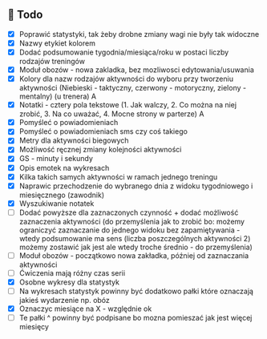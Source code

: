 ## :construction_worker: Todo

- [x] Poprawić statystyki, tak żeby drobne zmiany wagi nie były tak widoczne
- [X] Nazwy etykiet kolorem  
- [X] Dodać podsumowanie tygodnia/miesiąca/roku w postaci liczby rodzajów treningów
- [X] Moduł obozów - nowa zakladka, bez mozliwosci edytowania/usuwania
- [x] Kolory dla nazw rodzajów aktywności do wyboru przy tworzeniu aktywności (Niebieski - taktyczny, czerwony - motoryczny, zielony - mentalny)  (u trenera) A
- [X] Notatki - cztery pola tekstowe (1. Jak walczy, 2. Co można na niej zrobić, 3. Na co uważać, 4. Mocne strony w parterze)                     A
- [X] Pomyśleć o powiadomieniach
- [X] Pomyśleć o powiadomieniach sms czy coś takiego
- [X] Metry dla aktywności biegowych
- [X] Możliwość ręcznej zmiany kolejności aktywności
- [X] GS - minuty i sekundy
- [X] Opis emotek na wykresach
- [X] Kilka takich samych aktywności w ramach jednego treningu
- [X] Naprawic przechodzenie do wybranego dnia z widoku tygodniowego i miesięcznego (zawodnik)
- [X] Wyszukiwanie notatek
- [ ] Dodać powyższe dla zaznaczonych czynność + dodać możliwość zaznaczenia aktywności (do przemyślenia jak to zrobić bo: możemy ograniczyć zaznaczanie do jednego widoku bez zapamiętywania - wtedy podsumowanie ma sens (liczba poszczególnych aktywności 2) możemy zostawić jak jest ale wtedy troche średnio - do przemyślenia)
- [ ] Moduł obozów - początkowo nowa zakładka, później od zaznaczania aktywności
- [ ] Ćwiczenia mają różny czas serii
- [X] Osobne wykresy dla statystyk
- [ ] Na wykresach statystyk powinny być dodatkowo pałki które oznaczają jakieś wydarzenie np. obóz
- [x] Oznaczyc miesiące na X  - względnie ok
- [ ] Te pałki ^ powinny być podpisane bo mozna pomieszać jak jest więcej miesięcy
